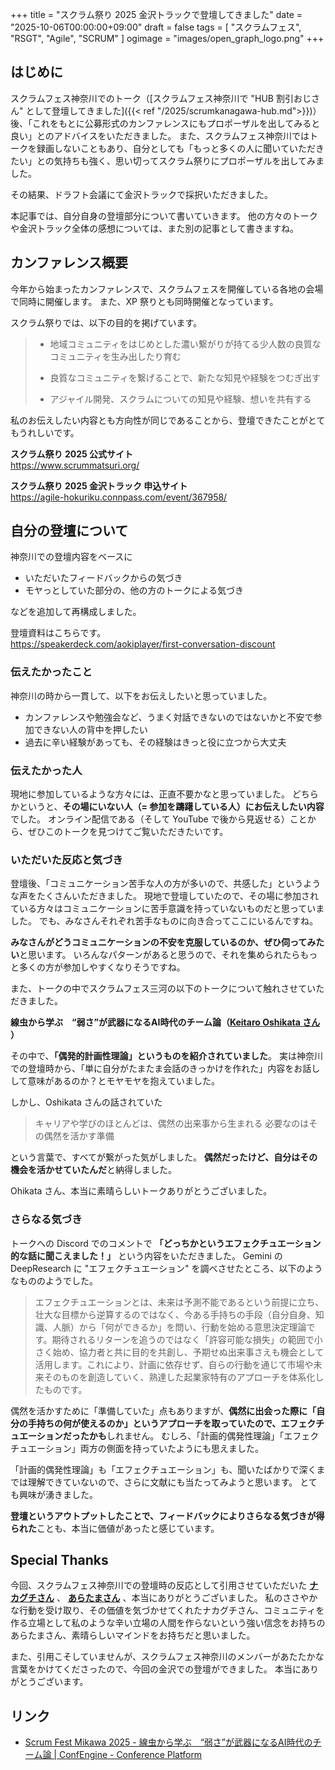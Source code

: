 +++
title = "スクラム祭り 2025 金沢トラックで登壇してきました"
date = "2025-10-06T00:00:00+09:00"
draft = false
tags = [ "スクラムフェス", "RSGT", "Agile", "SCRUM" ]
ogimage = "images/open_graph_logo.png"
+++

## はじめに
スクラムフェス神奈川でのトーク（[スクラムフェス神奈川で "HUB 割引おじさん" として登壇してきました]({{< ref "/2025/scrumkanagawa-hub.md">}})）後、「これをもとに公募形式のカンファレンスにもプロポーザルを出してみると良い」とのアドバイスをいただきました。
また、スクラムフェス神奈川ではトークを録画しないこともあり、自分としても「もっと多くの人に聞いていただきたい」との気持ちも強く、思い切ってスクラム祭りにプロポーザルを出してみました。

その結果、ドラフト会議にて金沢トラックで採択いただきました。

本記事では、自分自身の登壇部分について書いていきます。
他の方々のトークや金沢トラック全体の感想については、また別の記事として書きますね。

## カンファレンス概要
今年から始まったカンファレンスで、スクラムフェスを開催している各地の会場で同時に開催します。
また、XP 祭りとも同時開催となっています。

スクラム祭りでは、以下の目的を掲げています。

> - 地域コミュニティをはじめとした濃い繋がりが持てる少人数の良質なコミュニティを生み出したり育む
> 
> - 良質なコミュニティを繋げることで、新たな知見や経験をつむぎ出す
> 
> - アジャイル開発、スクラムについての知見や経験、想いを共有する

私のお伝えしたい内容とも方向性が同じであることから、登壇できたことがとてもうれしいです。

**スクラム祭り 2025 公式サイト** \
https://www.scrummatsuri.org/

**スクラム祭り 2025 金沢トラック 申込サイト** \
https://agile-hokuriku.connpass.com/event/367958/

## 自分の登壇について
神奈川での登壇内容をベースに
- いただいたフィードバックからの気づき
- モヤっとしていた部分の、他の方のトークによる気づき

などを追加して再構成しました。

登壇資料はこちらです。 \
https://speakerdeck.com/aokiplayer/first-conversation-discount

### 伝えたかったこと
神奈川の時から一貫して、以下をお伝えしたいと思っていました。

- カンファレンスや勉強会など、うまく対話できないのではないかと不安で参加できない人の背中を押したい
- 過去に辛い経験があっても、その経験はきっと役に立つから大丈夫

### 伝えたかった人
現地に参加しているような方々には、正直不要かなと思っていました。
どちらかというと、**その場にいない人（= 参加を躊躇している人）にお伝えしたい内容**でした。
オンライン配信である（そして YouTube で後から見返せる）ことから、ぜひこのトークを見つけてご覧いただきたいです。

### いただいた反応と気づき
登壇後、「コミュニケーション苦手な人の方が多いので、共感した」というような声をたくさんいただきました。
現地で登壇していたので、その場に参加されている方々はコミュニケーションに苦手意識を持っていないものだと思っていました。
でも、みなさんそれぞれ苦手なものに向き合ってここにいるんですね。

**みなさんがどうコミュニケーションの不安を克服しているのか、ぜひ伺ってみたい**と思います。
いろんなパターンがあると思うので、それを集められたらもっと多くの方が参加しやすくなりそうですね。

また、トークの中でスクラムフェス三河の以下のトークについて触れさせていただきました。

**線虫から学ぶ　“弱さ”が武器になるAI時代のチーム論（[Keitaro Oshikata さん](https://x.com/oshikata200) ）**

その中で、**「偶発的計画性理論」というものを紹介されていました**。
実は神奈川での登壇時から、「単に自分がたまたま会話のきっかけを作れた」内容をお話しして意味があるのか？とモヤモヤを抱えていました。

しかし、Oshikata さんの話されていた

> キャリアや学びのほとんどは、偶然の出来事から生まれる
> 必要なのはその偶然を活かす準備

という言葉で、すべてが繋がった気がしました。
**偶然だったけど、自分はその機会を活かせていたんだ**と納得しました。

Ohikata さん、本当に素晴らしいトークありがとうございました。

### さらなる気づき
トークへの Discord でのコメントで **「どっちかというエフェクチュエーション的な話に聞こえました！」** という内容をいただきました。
Gemini の DeepResearch に "エフェクチュエーション" を調べさせたところ、以下のようなもののようでした。

> エフェクチュエーションとは、未来は予測不能であるという前提に立ち、壮大な目標から逆算するのではなく、今ある手持ちの手段（自分自身、知識、人脈）から「何ができるか」を問い、行動を始める意思決定理論です。期待されるリターンを追うのではなく「許容可能な損失」の範囲で小さく始め、協力者と共に目的を共創し、予期せぬ出来事さえも機会として活用します。これにより、計画に依存せず、自らの行動を通じて市場や未来そのものを創造していく、熟達した起業家特有のアプローチを体系化したものです。

偶然を活かすために「準備していた」点もありますが、**偶然に出会った際に「自分の手持ちの何が使えるのか」というアプローチを取っていたので、エフェクチュエーションだったかも**しれません。
むしろ、「計画的偶発性理論」「エフェクチュエーション」両方の側面を持っていたようにも思えました。

「計画的偶発性理論」も「エフェクチュエーション」も、聞いたばかりで深くまでは理解できていないので、さらに文献にも当たってみようと思います。
とても興味が湧きました。

**登壇というアウトプットしたことで、フィードバックによりさらなる気づきが得られた**ことも、本当に価値があったと感じています。

## Special Thanks
今回、スクラムフェス神奈川での登壇時の反応として引用させていただいた **[ナカグチさん](https://x.com/naka227_shima)** 、 **[あらたまさん](https://x.com/ar_tama)** 、本当にありがとうございました。
私のささやかな行動を受け取り、その価値を気づかせてくれたナカグチさん、コミュニティを作る立場として私のような辛い立場の人間を作らないという強い信念をお持ちのあらたまさん、素晴らしいマインドをお持ちだと思いました。

また、引用こそしていませんが、スクラムフェス神奈川のメンバーがあたたかな言葉をかけてくださったので、今回の金沢での登壇ができました。
本当にありがとうございます。

## リンク
- [Scrum Fest Mikawa 2025 - 線虫から学ぶ　“弱さ”が武器になるAI時代のチーム論 | ConfEngine - Conference Platform](https://confengine.com/conferences/scrum-fest-mikawa-2025/proposal/22898/ai)
